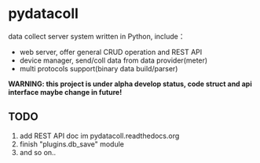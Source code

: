 # pydatacoll

data collect server system written in Python, include：

* web server, offer general CRUD operation and REST API
* device manager, send/coll data from data provider(meter)
* multi protocols support(binary data build/parser)

**WARNING: this project is under alpha develop status, code struct and api interface maybe change in future!**

## TODO
1. add REST API doc im pydatacoll.readthedocs.org
2. finish "plugins.db_save" module
3. and so on..